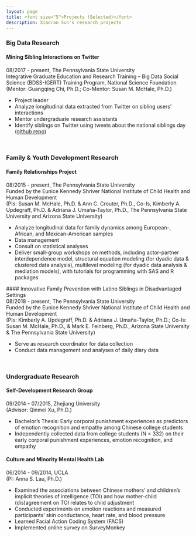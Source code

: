 ```yaml
---
layout: page
title: <font size="5">Projects (Selected)</font> 
description: Xiaoran Sun's research projects
---
```

### Big Data Research
#### Mining Sibling Interactions on Twitter <br/>
08/2017 - present, The Pennsylvania State University <br/>
 Integrative Graduate Education and Research Training – Big Data Social Science (BDSS-IGERT) Training Program, National Science Foundation<br/>
(Mentor: Guangqing Chi, Ph.D.; Co-Mentor: Susan M. McHale, Ph.D.) <br/>
<ul>
<li>Project leader</li>
<li>Analyze longitudinal data extracted from Twitter on sibling users’ interactions</li>
<li>Mentor undergraduate research assistants</li>
<li>Identify siblings on Twitter using tweets about the national siblings day (<a href="https://github.com/xiaoransun/Twitter_National_Sibling_Day">github repo</a>)</li>
</ul>
   <br/>

### Family & Youth Development Research
#### Family Relationships Project <br/>
08/2015 - present, The Pennsylvania State University <br/>
Funded by the Eunice Kennedy Shriver National Institute of Child Health and Human Development <br/>
(PIs: Susan M. McHale, Ph.D. & Ann C. Crouter, Ph.D., Co-Is, Kimberly A. Updegraff, Ph.D. & Adriana J. Umaña-Taylor, Ph.D., The Pennsylvania State University and Arizona State University) <br/>
<ul>
<li>Analyze longitudinal data for family dynamics among European-, African, and Mexican-American samples</li>
<li>Data management</li>
<li>Consult on statistical analyses</li>
<li>Deliver small-group workshops on methods, including actor-partner interdependence model, structural equation modeling (for dyadic data & clustered data analysis), multilevel modeling (for dyadic data analysis & mediation models), with tutorials for programming with SAS and R packages </li>
</ul>
#### Innovative Family Prevention with Latino Siblings in Disadvantaged Settings <br/>
08/2018 - present, The Pennsylvania State University <br/>
Funded by the Eunice Kennedy Shriver National Institute of Child Health and Human Development <br/>
(PIs: Kimberly A. Updegraff, Ph.D. & Adriana J. Umaña-Taylor, Ph.D.; Co-Is: Susan M. McHale, Ph.D., & Mark E. Feinberg, Ph.D., Arizona State University & The Pennsylvania State University) <br/>
<ul>
<li>Serve as research coordinator for data collection</li>
<li>Conduct data management and analyses of daily diary data</li>
</ul>
   <br/>

### Undergraduate Research
#### Self-Development Research Group <br/>
09/2014 - 07/2015, Zhejiang University <br/>
(Advisor: Qinmei Xu, Ph.D.) <br/>
<ul>
<li>Bachelor’s Thesis: Early corporal punishment experiences as predictors of emotion recognition and empathy among Chinese college students</li>
<li>Independently collected data from college students (N = 332) on their early corporal punishment experiences, emotion recognition, and empathy </li>
</ul>

#### Culture and Minority Mental Health Lab <br/>
06/2014 - 09/2014, UCLA <br/>
(PI: Anna S. Lau, Ph.D.) <br/>
<ul>
<li>Examined the associations between Chinese mothers’ and children’s implicit theories of intelligence (TOI) and how mother-child (dis)agreement on TOI relates to child adjustment </li>
<li>Conducted experiments on emotion reactions and measured participants’ skin conductance, heart rate, and blood pressure</li>
<li>Learned Facial Action Coding System (FACS)</li>
<li>Implemented online survey on SurveyMonkey</li>
</ul>
<br/>



<!-- Note: this is how to write a comment in HTML. Everything in here won't show up on your webpage.-->

<!--
To increase the size of the title, use fewer # in front of the paper title.
To decrease the size of the title, use more #. 
To remove the italics, remove the * before and after the description
To remove the underline from the title, remove the <u> tags (<u> and </u>)
-->
